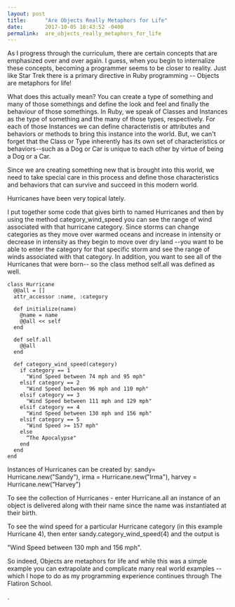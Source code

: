 ```yaml
---
layout: post
title:      "Are Objects Really Metaphors for Life"
date:       2017-10-05 18:43:52 -0400
permalink:  are_objects_really_metaphors_for_life
---
```



As I progress through the curriculum, there are certain concepts that are emphasized over and over again.  I guess, when you begin to internalize these concepts, becoming a programmer seems to be closer to reality.  Just like Star Trek there is a primary directive in Ruby programming -- Objects are metaphors for life!

What does this actually mean?  You can create a type of something and many of those somethings and define the look and feel and finally the behaviour of those somethings.  In Ruby, we speak of Classes and Instances as the type of something and the many of those types, respectively.  For each of those Instances we can define characteristis or attributes and behaviors or methods to bring this instance into the world.  But, we can't forget that the Class or Type inherently has its own set of characteristics or behaviors--such as a Dog or Car is unique to each other by virtue of being a Dog or a Car.

Since we are creating something new that is brought into this world, we need to take special care in this process and define those characteristics and behaviors that can survive and succeed in this modern world.

Hurricanes have been very topical lately.

I put together some code that gives birth to named Hurricanes and then by using the method category_wind_speed you can see the range of wind associated with that hurricane category.  Since storms can change categories as they move over warmed oceans and increase in intensity or decrease in intensity as they begin to move over dry land --you want to be able to enter the category for that specific storm and see the range of winds associated with that category.  In addition, you want to see all of the Hurricanes that were born-- so the class method self.all was defined as well.

```
class Hurricane
  @@all = []
  attr_accessor :name, :category

  def initialize(name)
    @name = name
    @@all << self
  end

  def self.all
    @@all
  end

  def category_wind_speed(category)
    if category == 1
      "Wind Speed between 74 mph and 95 mph"
    elsif category == 2
      "Wind Speed between 96 mph and 110 mph"
    elsif category == 3
      "Wind Speed between 111 mph and 129 mph"
    elsif category == 4
      "Wind Speed between 130 mph and 156 mph"
    elsif category == 5
      "Wind Speed >= 157 mph"
    else  
      “The Apocalypse"
    end
  end
end

```

Instances of Hurricanes can be created by:
sandy= Hurricane.new("Sandy"),
irma = Hurricane.new("Irma"),
harvey = Hurricane.new("Harvey")

To see the collection of Hurricanes - enter Hurricane.all
an instance of an object is delivered along with their name since the name was instantiated at their birth.

To see the wind speed for a particular Hurricane category (in this example Hurricane 4), then enter
sandy.category_wind_speed(4) and the output is

 "Wind Speed between 130 mph and 156 mph".
 
 So indeed, Objects are metaphors for life and while this was a simple example you can extrapolate and complicate many real world examples -- which I hope to do as my programming experience continues through The Flatiron School.

.
